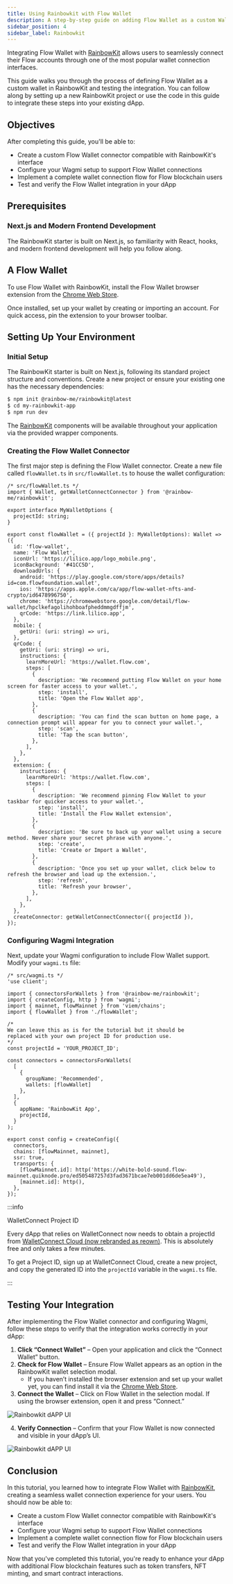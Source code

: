 ```yaml
---
title: Using Rainbowkit with Flow Wallet
description: A step-by-step guide on adding Flow Wallet as a custom Wallet to RainbowKit.
sidebar_position: 4
sidebar_label: Rainbowkit
---
```


Integrating Flow Wallet with [RainbowKit](https://www.rainbowkit.com/) allows users to seamlessly connect their Flow accounts through one of the most popular wallet connection interfaces.

This guide walks you through the process of defining Flow Wallet as a custom wallet in RainbowKit and testing the integration. You can follow along by setting up a new RainbowKit project or use the code in this guide to integrate these steps into your existing dApp.

## Objectives

After completing this guide, you'll be able to:
- Create a custom Flow Wallet connector compatible with RainbowKit's interface
- Configure your Wagmi setup to support Flow Wallet connections
- Implement a complete wallet connection flow for Flow blockchain users
- Test and verify the Flow Wallet integration in your dApp

## Prerequisites

### Next.js and Modern Frontend Development

The RainbowKit starter is built on Next.js, so familiarity with React, hooks, and modern frontend development will help you follow along.

## A Flow Wallet 

To use Flow Wallet with RainbowKit, install the Flow Wallet browser extension from the [Chrome Web Store](https://chromewebstore.google.com/detail/flow-wallet/hpclkefagolihohboafpheddmmgdffjm?hl=en).

Once installed, set up your wallet by creating or importing an account. For quick access, pin the extension to your browser toolbar.

## Setting Up Your Environment

### Initial Setup

The RainbowKit starter is built on Next.js, following its standard project structure and conventions. Create a new project or ensure your existing one has the necessary dependencies:

```bash
$ npm init @rainbow-me/rainbowkit@latest
$ cd my-rainbowkit-app
$ npm run dev
```

The [RainbowKit](https://www.rainbowkit.com/) components will be available throughout your application via the provided wrapper components.

### Creating the Flow Wallet Connector
The first major step is defining the Flow Wallet connector. Create a new file called `flowWallet.ts` in `src/flowWallet.ts` to house the wallet configuration:

```tsx
/* src/flowWallet.ts */ 
import { Wallet, getWalletConnectConnector } from '@rainbow-me/rainbowkit';

export interface MyWalletOptions {
  projectId: string;
}

export const flowWallet = ({ projectId }: MyWalletOptions): Wallet => ({
  id: 'flow-wallet',
  name: 'Flow Wallet',
  iconUrl: 'https://lilico.app/logo_mobile.png',
  iconBackground: '#41CC5D',
  downloadUrls: {
    android: 'https://play.google.com/store/apps/details?id=com.flowfoundation.wallet',
    ios: 'https://apps.apple.com/ca/app/flow-wallet-nfts-and-crypto/id6478996750',
    chrome: 'https://chromewebstore.google.com/detail/flow-wallet/hpclkefagolihohboafpheddmmgdffjm',
    qrCode: 'https://link.lilico.app',
  },
  mobile: {
    getUri: (uri: string) => uri,
  },
  qrCode: {
    getUri: (uri: string) => uri,
    instructions: {
      learnMoreUrl: 'https://wallet.flow.com',
      steps: [
        {
          description: 'We recommend putting Flow Wallet on your home screen for faster access to your wallet.',
          step: 'install',
          title: 'Open the Flow Wallet app',
        },
        {
          description: 'You can find the scan button on home page, a connection prompt will appear for you to connect your wallet.',
          step: 'scan',
          title: 'Tap the scan button',
        },
      ],
    },
  },
  extension: {
    instructions: {
      learnMoreUrl: 'https://wallet.flow.com',
      steps: [
        {
          description: 'We recommend pinning Flow Wallet to your taskbar for quicker access to your wallet.',
          step: 'install',
          title: 'Install the Flow Wallet extension',
        },
        {
          description: 'Be sure to back up your wallet using a secure method. Never share your secret phrase with anyone.',
          step: 'create',
          title: 'Create or Import a Wallet',
        },
        {
          description: 'Once you set up your wallet, click below to refresh the browser and load up the extension.',
          step: 'refresh',
          title: 'Refresh your browser',
        },
      ],
    },
  },
  createConnector: getWalletConnectConnector({ projectId }),
});
```

### Configuring Wagmi Integration

Next, update your Wagmi configuration to include Flow Wallet support. Modify your `wagmi.ts` file:

```tsx
/* src/wagmi.ts */ 
'use client';

import { connectorsForWallets } from '@rainbow-me/rainbowkit';
import { createConfig, http } from 'wagmi';
import { mainnet, flowMainnet } from 'viem/chains';
import { flowWallet } from './flowWallet';

/*
We can leave this as is for the tutorial but it should be
replaced with your own project ID for production use.
*/
const projectId = 'YOUR_PROJECT_ID'; 

const connectors = connectorsForWallets(
  [
    {
      groupName: 'Recommended',
      wallets: [flowWallet]
    },
  ],
  {
    appName: 'RainbowKit App',
    projectId,
  }
);

export const config = createConfig({
  connectors,
  chains: [flowMainnet, mainnet],
  ssr: true,
  transports: {
    [flowMainnet.id]: http('https://white-bold-sound.flow-mainnet.quiknode.pro/ed505487257d3fad3671bcae7eb001dd6de5ea49'),
    [mainnet.id]: http(),
  },
});
```

:::info

WalletConnect Project ID

Every dApp that relies on WalletConnect now needs to obtain a projectId from [WalletConnect Cloud (now rebranded as reown)](https://cloud.reown.com/sign-in). This is absolutely free and only takes a few minutes.

To get a Project ID, sign up at WalletConnect Cloud, create a new project, and copy the generated ID into the `projectId` variable in the `wagmi.ts` file.

:::

## Testing Your Integration

After implementing the Flow Wallet connector and configuring Wagmi, follow these steps to verify that the integration works correctly in your dApp:

1. **Click “Connect Wallet”** – Open your application and click the “Connect Wallet” button.
2. **Check for Flow Wallet** – Ensure Flow Wallet appears as an option in the RainbowKit wallet selection modal.
	- If you haven’t installed the browser extension and set up your wallet yet, you can find install it via the [Chrome Web Store](https://chromewebstore.google.com/detail/flow-wallet/hpclkefagolihohboafpheddmmgdffjm?hl=en).
3. **Connect the Wallet** – Click on Flow Wallet in the selection modal. If using the browser extension, open it and press “Connect.”

![Rainbowkit dAPP UI](./rainbowkit-1.png)

4. **Verify Connection** – Confirm that your Flow Wallet is now connected and visible in your dApp’s UI.

![Rainbowkit dAPP UI](./rainbowkit-2.png)

## Conclusion

In this tutorial, you learned how to integrate Flow Wallet with [RainbowKit](https://www.rainbowkit.com/), creating a seamless wallet connection experience for your users. You should now be able to:
- Create a custom Flow Wallet connector compatible with RainbowKit's interface
- Configure your Wagmi setup to support Flow Wallet connections
- Implement a complete wallet connection flow for Flow blockchain users
- Test and verify the Flow Wallet integration in your dApp

Now that you've completed this tutorial, you're ready to enhance your dApp with additional Flow blockchain features such as token transfers, NFT minting, and smart contract interactions.